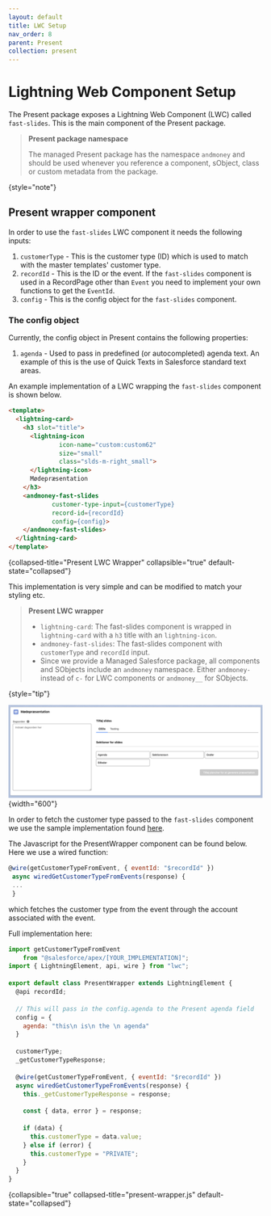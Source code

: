```yaml
---
layout: default
title: LWC Setup
nav_order: 8
parent: Present
collection: present
---
```


# Lightning Web Component Setup

The Present package exposes a Lightning Web Component (LWC) called `fast-slides`. This is the main component of the Present package.

> **Present package namespace**
> 
> The managed Present package has the namespace `andmoney` and
> should be used whenever you reference a component, sObject, class or custom metadata from the package.
>
{style="note"}

## Present wrapper component
In order to use the `fast-slides` LWC component it needs the following inputs:
1. `customerType` - This is the customer type (ID) which is used to match with the master templates' customer type.
2. `recordId` - This is the ID or the event. If the `fast-slides` component is used in a RecordPage other than `Event` you need to implement your own functions to get the `EventId`.
3. `config` - This is the config object for the `fast-slides` component.

### The config object

Currently, the config object in Present contains the following properties:
1. `agenda` - Used to pass in predefined (or autocompleted) agenda text. An example of this is the use of Quick Texts in Salesforce standard text areas.

An example implementation of a LWC wrapping the `fast-slides` component is shown below.
```html
<template>
  <lightning-card>
    <h3 slot="title">
      <lightning-icon
              icon-name="custom:custom62"
              size="small"
              class="slds-m-right_small">
      </lightning-icon>
      Mødepræsentation
    </h3>
    <andmoney-fast-slides
            customer-type-input={customerType}
            record-id={recordId}
            config={config}>
    </andmoney-fast-slides>
  </lightning-card>
</template>
```
{collapsed-title="Present LWC Wrapper"
collapsible="true"
default-state="collapsed"}

This implementation is very simple and can be modified to match your styling etc.

> **Present LWC wrapper**
> * `lightning-card`: The fast-slides component is wrapped in `lightning-card` with a `h3` title with an `lightning-icon`.
> * `andmoney-fast-slides`: The fast-slides component with `customerType` and `recordId` input.
> * Since we provide a Managed Salesforce package, all components and SObjects include an `andmoney` namespace. Either `andmoney-` instead of `c-` for LWC components or `andmoney__` for SObjects.
>
{style="tip"}

![Present wrapper component](/assets/images/present/present_wrapper.png){width="600"}

In order to fetch the customer type passed to the `fast-slides` component we use the sample implementation found [here](Customergroup-Mapping.md).

The Javascript for the PresentWrapper component can be found below. Here we use a wired function:

```javascript
@wire(getCustomerTypeFromEvent, { eventId: "$recordId" })
 async wiredGetCustomerTypeFromEvents(response) {
 ...
 }
```
which fetches the customer type from the event through the account associated with the event.

Full implementation here:
```javascript
import getCustomerTypeFromEvent
    from "@salesforce/apex/[YOUR_IMPLEMENTATION]";
import { LightningElement, api, wire } from "lwc";

export default class PresentWrapper extends LightningElement {
  @api recordId;
  
  // This will pass in the config.agenda to the Present agenda field
  config = {
    agenda: "this\n is\n the \n agenda"
  }

  customerType;
  _getCustomerTypeResponse;

  @wire(getCustomerTypeFromEvent, { eventId: "$recordId" })
  async wiredGetCustomerTypeFromEvents(response) {
    this._getCustomerTypeResponse = response;

    const { data, error } = response;

    if (data) {
      this.customerType = data.value;
    } else if (error) {
      this.customerType = "PRIVATE";
    }
  }
}
```
{collapsible="true"
collapsed-title="present-wrapper.js"
default-state="collapsed"}
